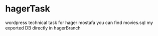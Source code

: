 # hagerTask
wordpress technical task for hager mostafa 
you can find movies.sql my exported DB directly in hagerBranch
